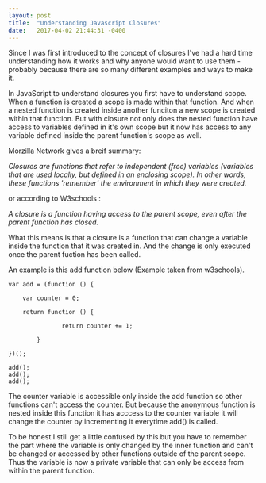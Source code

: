 ```yaml
---
layout: post
title:  "Understanding Javascript Closures"
date:   2017-04-02 21:44:31 -0400
---
```



Since I was first introduced to the concept of closures I've had a hard time understanding how it works and why anyone would want to use them - probably because there are so many different examples and ways to make it. 

In JavaScript to understand closures you first have to understand scope. 
When a function is created a scope is made within that function. And when a nested function is created inside another funciton a new scope is created within that function.  But with closure  not only does the nested function have access to variables defined in it's own scope but it now has access to any variable defined inside the parent function's scope as well. 

Morzilla Network gives a breif summary:

*Closures are functions that refer to independent (free) variables (variables that are used locally, but defined in an enclosing scope). In other words, these functions 'remember' the environment in which they were created.*

or according to W3schools : 

*A closure is a function having access to the parent scope, even after the parent function has closed.*

What this means is that a closure is a function that can change a variable inside the function that it was created in. And the change is only executed once the parent fuction has been called.


An example is this add function below (Example taken from w3schools).


```
var add = (function () {

    var counter = 0;
		
    return function () {
		
	    	   return counter += 1;
				
		}
		
})();

add();
add();
add();
```

The counter variable is accessible only inside the add function so other functions can't access the counter. But because the anonymous function is nested inside this function it has acccess to the counter variable it will change the counter by incrementing it everytime add() is called. 

To be honest I still get a little confused by this but you have to remember the part where the variable is only changed by the inner function and can't be changed or accessed by other functions outside of the parent scope. Thus the variable is now a private variable that can only be access from within the parent function. 


